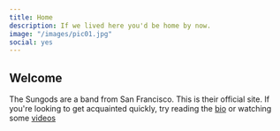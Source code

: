 ```yaml
---
title: Home
description: If we lived here you'd be home by now. 
image: "/images/pic01.jpg"
social: yes
---
```


## Welcome

The Sungods are a band from San Francisco. This is their official site. If you're looking 
to get acquainted quickly, try reading the [bio](/about) or watching some [videos](/videos)

<script type="text/javascript" src="http://thesungods.tumblr.com/api/read/json"></script>
<script language="javascript">
$(document).ready(function(){
  var output = new Array();
  for(i=0;i<tumblr_api_read['posts'].length;i++){
    if (tumblr_api_read['posts'][i]["type"]=="video") 
    {
      // video post
      output.push('<h3><a href="' + tumblr_api_read['posts'][i]['url-with-slug'] + '">' + tumblr_api_read['posts'][i]['video-caption'].replace("<p>","").replace("</p>","") + '</a></h3>');
      output.push(tumblr_api_read['posts'][i]['video-player']);
    } else if (tumblr_api_read['posts'][i]["type"]=="photo")
    {
      // photo post
      output.push('<h3><a href="' + tumblr_api_read['posts'][i]['url-with-slug'] + '">' + tumblr_api_read['posts'][i]['photo-caption'].replace("<p>","").replace("</p>","") + '</a></h3>').replace("<blockquote>","").replace("</blockquote>","");
      output.push('<a href="' + tumblr_api_read['posts'][i]['url-with-slug'] + '"><img src="' + tumblr_api_read['posts'][i]['photo-url-400'] + '" border="0"></a>');
    } else if (tumblr_api_read['posts'][i]["type"]=="audio")
    {
      // audio post
      output.push('<h3><a href="' + tumblr_api_read['posts'][i]['url-with-slug'] + '">' + tumblr_api_read['posts'][i]['audio-caption'].replace("<p>","").replace("</p>","") + '</a></h3>');
      output.push(tumblr_api_read['posts'][i]['audio-player']);
    } else {
      // regular post
    output.push('<h3><a href="' + tumblr_api_read['posts'][i]['url-with-slug'] + '">' + tumblr_api_read['posts'][i]['regular-title'] + '</a></h3>');
    output.push(tumblr_api_read['posts'][i]['regular-body']);
    }
    output.push('<p style="font-size: 14px">Posted to <a href="http://thesungods.tumblr.com">tumblr</a> on: <a href="' + tumblr_api_read['posts'][i]['url-with-slug'] + '">' + tumblr_api_read['posts'][i]['date'] + '</a> | <a href="http://www.tumblr.com/follow/thesungods">Follow on Tumblr</a> | <a href="https://www.tumblr.com/reblog/' + tumblr_api_read['posts'][i]['id'] + '/' + tumblr_api_read['posts'][i]['reblog-key'] + '?redirect_to=%2Fblog%2Fthesungods">Reblog Post</a></p>')
    
    $("#blogdiv").html(output.join("\n"));
  }
});
</script>
<div id="blogdiv"></div>
